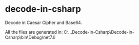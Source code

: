 # decode-in-csharp

Decode in Caesar Cipher and Base64.

All the files are generated in: C:\..\.Decode-in-Csharp\Decode-in-Csharp\bin\Debug\net7.0
